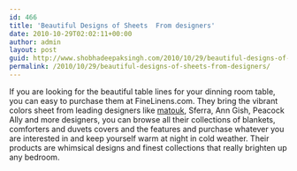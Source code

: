 ```yaml
---
id: 466
title: 'Beautiful Designs of Sheets  From designers'
date: 2010-10-29T02:02:11+00:00
author: admin
layout: post
guid: http://www.shobhadeepaksingh.com/2010/10/29/beautiful-designs-of-sheets-from-designers/
permalink: /2010/10/29/beautiful-designs-of-sheets-from-designers/
---
```

If you are looking for the beautiful table lines for your dinning room table, you can easy to purchase them at FineLinens.com. They bring the vibrant colors sheet from leading designers like [matouk](http://www.finelinens.com/), Sferra, Ann Gish, Peacock Ally and more designers, you can browse all their collections of blankets, comforters and duvets covers and the features and purchase whatever you are interested in and keep yourself warm at night in cold weather. Their products are whimsical designs and finest collections that really brighten up any bedroom.